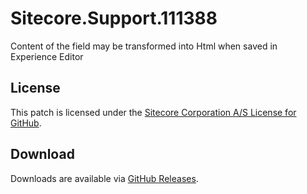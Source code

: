 # Sitecore.Support.111388
Content of the field may be transformed into Html when saved in Experience Editor

## License  
This patch is licensed under the [Sitecore Corporation A/S License for GitHub](https://github.com/sitecoresupport/Sitecore.Support.111388/blob/master/LICENSE).  

## Download  
Downloads are available via [GitHub Releases](https://github.com/sitecoresupport/Sitecore.Support.111388/releases).  
